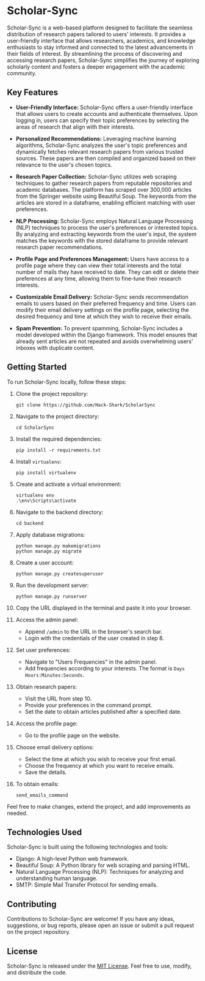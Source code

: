 # Scholar-Sync

Scholar-Sync is a web-based platform designed to facilitate the seamless distribution of research papers tailored to users' interests. It provides a user-friendly interface that allows researchers, academics, and knowledge enthusiasts to stay informed and connected to the latest advancements in their fields of interest. By streamlining the process of discovering and accessing research papers, Scholar-Sync simplifies the journey of exploring scholarly content and fosters a deeper engagement with the academic community.

## Key Features

- **User-Friendly Interface:** Scholar-Sync offers a user-friendly interface that allows users to create accounts and authenticate themselves. Upon logging in, users can specify their topic preferences by selecting the areas of research that align with their interests.

- **Personalized Recommendations:** Leveraging machine learning algorithms, Scholar-Sync analyzes the user's topic preferences and dynamically fetches relevant research papers from various trusted sources. These papers are then compiled and organized based on their relevance to the user's chosen topics.

- **Research Paper Collection:** Scholar-Sync utilizes web scraping techniques to gather research papers from reputable repositories and academic databases. The platform has scraped over 300,000 articles from the Springer website using Beautiful Soup. The keywords from the articles are stored in a dataframe, enabling efficient matching with user preferences.

- **NLP Processing:** Scholar-Sync employs Natural Language Processing (NLP) techniques to process the user's preferences or interested topics. By analyzing and extracting keywords from the user's input, the system matches the keywords with the stored dataframe to provide relevant research paper recommendations.

- **Profile Page and Preferences Management:** Users have access to a profile page where they can view their total interests and the total number of mails they have received to date. They can edit or delete their preferences at any time, allowing them to fine-tune their research interests.

- **Customizable Email Delivery:** Scholar-Sync sends recommendation emails to users based on their preferred frequency and time. Users can modify their email delivery settings on the profile page, selecting the desired frequency and time at which they wish to receive their emails.

- **Spam Prevention:** To prevent spamming, Scholar-Sync includes a model developed within the Django framework. This model ensures that already sent articles are not repeated and avoids overwhelming users' inboxes with duplicate content.

## Getting Started

To run Scholar-Sync locally, follow these steps:

1. Clone the project repository:
   ```
   git clone https://github.com/Hack-Shark/ScholarSync
   ```

2. Navigate to the project directory:
   ```
   cd ScholarSync
   ```

3. Install the required dependencies:
   ```
   pip install -r requirements.txt
   ```

4. Install `virtualenv`:
   ```
   pip install virtualenv
   ```

5. Create and activate a virtual environment:
   ```
   virtualenv env
   .\env\Scripts\activate
   ```

6. Navigate to the backend directory:
   ```
   cd backend
   ```

7. Apply database migrations:
   ```
   python manage.py makemigrations
   python manage.py migrate
   ```

8. Create a user account:
   ```
   python manage.py createsuperuser
   ```

9. Run the development server:
   ```
   python manage.py runserver
   ```

10. Copy the URL displayed in the terminal and paste it into your browser.

11. Access the admin panel:
    - Append `/admin` to the URL in the browser's search bar.
    - Login with the credentials of the user created in step 8.

12. Set user preferences:
    - Navigate to "Users Frequencies" in the admin panel.
    - Add frequencies according to your interests. The format is `Days Hours:Minutes:Seconds`.

13. Obtain research papers:
    - Visit the URL from step 10.
    - Provide your preferences in the command prompt.
    - Set the date to obtain articles published after a specified date.

14. Access the profile page:
    - Go to the profile page on the website.

15. Choose email delivery options:
    - Select the time at which you wish to receive your first email.
    - Choose the frequency at which you want to receive emails.
    - Save the details.

16. To obtain emails:
    ```
    send_emails_command
    ```

Feel free to make changes, extend the project, and add improvements as needed.

## Technologies Used

Scholar-Sync is built using the following technologies and tools:

- Django: A high-level Python web framework.
- Beautiful Soup: A Python library for web scraping and parsing HTML.
- Natural Language Processing (NLP): Techniques for analyzing and understanding human language.
- SMTP: Simple Mail Transfer Protocol for sending emails.

## Contributing

Contributions to Scholar-Sync are welcome! If you have any ideas, suggestions, or bug reports, please open an issue or submit a pull request on the project repository.

## License

Scholar-Sync is released under the [MIT License](https://opensource.org/licenses/MIT). Feel free to use, modify, and distribute the code.
